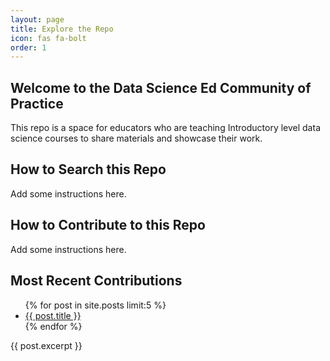 ```yaml
---
layout: page
title: Explore the Repo
icon: fas fa-bolt
order: 1
---
```



<h2 data-toc-skip>Welcome to the Data Science Ed Community of Practice</h2>

This repo is a space for educators who are teaching Introductory level data science courses to share materials and showcase their work.


<h2 data-toc-skip>How to Search this Repo</h2>

Add some instructions here.


<h2 data-toc-skip>How to Contribute to this Repo</h2>

Add some instructions here.


<h2 data-toc-skip>Most Recent Contributions</h2>


<ul>
  {% for post in site.posts limit:5 %}
    <li>
      <a href="{{ post.url }}">{{ post.title }}</a>
    </li>
  {% endfor %}
</ul>




{{ post.excerpt }}